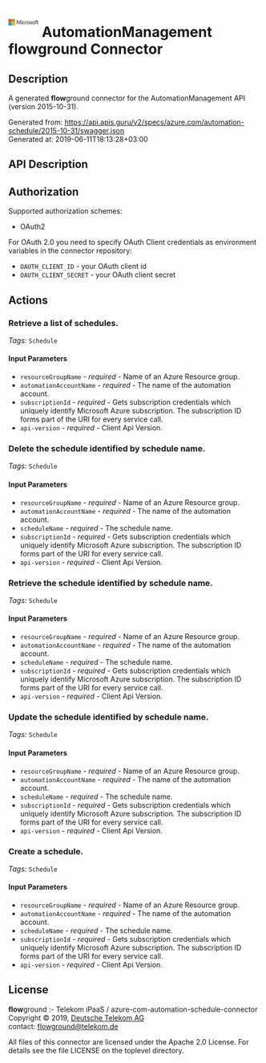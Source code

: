 # ![LOGO](logo.png) AutomationManagement **flow**ground Connector

## Description

A generated **flow**ground connector for the AutomationManagement API (version 2015-10-31).

Generated from: https://api.apis.guru/v2/specs/azure.com/automation-schedule/2015-10-31/swagger.json<br/>
Generated at: 2019-06-11T18:13:28+03:00

## API Description



## Authorization

Supported authorization schemes:
- OAuth2

For OAuth 2.0 you need to specify OAuth Client credentials as environment variables in the connector repository:
* `OAUTH_CLIENT_ID` - your OAuth client id
* `OAUTH_CLIENT_SECRET` - your OAuth client secret

## Actions

### Retrieve a list of schedules.

*Tags:* `Schedule`

#### Input Parameters
* `resourceGroupName` - _required_ - Name of an Azure Resource group.
* `automationAccountName` - _required_ - The name of the automation account.
* `subscriptionId` - _required_ - Gets subscription credentials which uniquely identify Microsoft Azure subscription. The subscription ID forms part of the URI for every service call.
* `api-version` - _required_ - Client Api Version.

### Delete the schedule identified by schedule name.

*Tags:* `Schedule`

#### Input Parameters
* `resourceGroupName` - _required_ - Name of an Azure Resource group.
* `automationAccountName` - _required_ - The name of the automation account.
* `scheduleName` - _required_ - The schedule name.
* `subscriptionId` - _required_ - Gets subscription credentials which uniquely identify Microsoft Azure subscription. The subscription ID forms part of the URI for every service call.
* `api-version` - _required_ - Client Api Version.

### Retrieve the schedule identified by schedule name.

*Tags:* `Schedule`

#### Input Parameters
* `resourceGroupName` - _required_ - Name of an Azure Resource group.
* `automationAccountName` - _required_ - The name of the automation account.
* `scheduleName` - _required_ - The schedule name.
* `subscriptionId` - _required_ - Gets subscription credentials which uniquely identify Microsoft Azure subscription. The subscription ID forms part of the URI for every service call.
* `api-version` - _required_ - Client Api Version.

### Update the schedule identified by schedule name.

*Tags:* `Schedule`

#### Input Parameters
* `resourceGroupName` - _required_ - Name of an Azure Resource group.
* `automationAccountName` - _required_ - The name of the automation account.
* `scheduleName` - _required_ - The schedule name.
* `subscriptionId` - _required_ - Gets subscription credentials which uniquely identify Microsoft Azure subscription. The subscription ID forms part of the URI for every service call.
* `api-version` - _required_ - Client Api Version.

### Create a schedule.

*Tags:* `Schedule`

#### Input Parameters
* `resourceGroupName` - _required_ - Name of an Azure Resource group.
* `automationAccountName` - _required_ - The name of the automation account.
* `scheduleName` - _required_ - The schedule name.
* `subscriptionId` - _required_ - Gets subscription credentials which uniquely identify Microsoft Azure subscription. The subscription ID forms part of the URI for every service call.
* `api-version` - _required_ - Client Api Version.

## License

**flow**ground :- Telekom iPaaS / azure-com-automation-schedule-connector<br/>
Copyright © 2019, [Deutsche Telekom AG](https://www.telekom.de)<br/>
contact: flowground@telekom.de

All files of this connector are licensed under the Apache 2.0 License. For details
see the file LICENSE on the toplevel directory.
